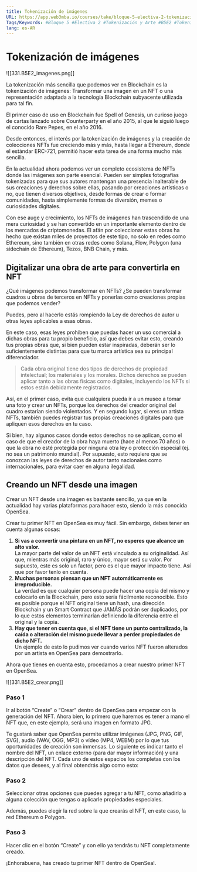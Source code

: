 ```yaml
---
title: Tokenización de imágenes
URL: https://app.web3mba.io/courses/take/bloque-5-electiva-2-tokenizacion-y-arte/texts/38932210-01-tokenizacion-de-imagenes
Tags/Keywords: #Bloque 5 #Electiva 2 #Tokenización y Arte #B5E2 #Tokenización #Arte #Tokenización de imágenes
lang: es-AR
---
```

# Tokenización de imágenes
![[331.B5E2_imagenes.png]]

La tokenización más sencilla que podemos ver en Blockchain es la tokenización de imágenes: Transformar una imagen en un NFT o una representación adaptada a la tecnología Blockchain subyacente utilizada para tal fin.

El primer caso de uso en Blockchain fue Spell of Genesis, un curioso juego de cartas lanzado sobre Counterparty en el año 2015, al que le siguió luego el conocido Rare Pepes, en el año 2016. 

Desde entonces, el interés por la tokenización de imágenes y la creación de colecciones NFTs fue creciendo más y más, hasta llegar a Ethereum, donde el estándar ERC-721, permitió hacer esta tarea de una forma mucho más sencilla.

En la actualidad ahora podemos ver un completo ecosistema de NFTs donde las imágenes son parte esencial. Pueden ser simples fotografías tokenizadas para que sus autores mantengan una presencia inalterable de sus creaciones y derechos sobre ellas, pasando por creaciones artísticas o no, que tienen diversos objetivos, desde formas de crear o formar comunidades, hasta simplemente formas de diversión, memes o curiosidades digitales.

Con ese auge y crecimiento, los NFTs de imágenes han trascendido de una mera curiosidad y se han convertido en un importante elemento dentro de los mercados de criptomonedas. El afán por coleccionar estas obras ha hecho que existan miles de proyectos de este tipo, no solo en redes como Ethereum, sino también en otras redes como Solana, Flow, Polygon (una sidechain de Ethereum), Tezos, BNB Chain, y más.

## Digitalizar una obra de arte para convertirla en NFT
¿Qué imágenes podemos transformar en NFTs? ¿Se pueden transformar cuadros u obras de terceros en NFTs y ponerlas como creaciones propias que podemos vender?

Puedes, pero al hacerlo estás rompiendo la Ley de derechos de autor u otras leyes aplicables a esas obras. 

En este caso, esas leyes prohíben que puedas hacer un uso comercial a dichas obras para tu propio beneficio, así que debes evitar esto, creando tus propias obras que, si bien pueden estar inspiradas, deberán ser lo suficientemente distintas para que tu marca artística sea su principal diferenciador.

> Cada obra original tiene dos tipos de derechos de propiedad intelectual; los materiales y los morales. Dichos derechos se pueden aplicar tanto a las obras físicas como digitales, incluyendo los NFTs si estos están debidamente registrados. 

Así, en el primer caso, evita que cualquiera pueda ir a un museo a tomar una foto y crear un NFTs, porque los derechos del creador original del cuadro estarían siendo violentados. Y en segundo lugar, si eres un artista NFTs, también puedes registrar tus propias creaciones digitales para que apliquen esos derechos en tu caso.

Si bien, hay algunos casos donde estos derechos no se aplican, como el caso de que el creador de la obra haya muerto (hace al menos 70 años) o que la obra no esté protegida por ninguna otra ley o protección especial (ej. no sea un patrimonio mundial). Por supuesto, esto requiere que se conozcan las leyes de derechos de autor tanto nacionales como internacionales, para evitar caer en alguna ilegalidad.

## Creando un NFT desde una imagen
Crear un NFT desde una imagen es bastante sencillo, ya que en la actualidad hay varias plataformas para hacer esto, siendo la más conocida OpenSea.

Crear tu primer NFT en OpenSea es muy fácil. Sin embargo, debes tener en cuenta algunas cosas:
1. **Si vas a convertir una pintura en un NFT, no esperes que alcance un alto valor.**  
    La mayor parte del valor de un NFT está vinculado a su originalidad. Así que, mientras más original, raro y único, mayor será su valor. Por supuesto, este es solo un factor, pero es el que mayor impacto tiene. Así que por favor tenlo en cuenta.
2. **Muchas personas piensan que un NFT automáticamente es irreproducible.**  
    La verdad es que cualquier persona puede hacer una copia del mismo y colocarlo en la Blockchain, pero esto sería fácilmente reconocible. Esto es posible porque el NFT original tiene un hash, una dirección Blockchain y un Smart Contract que JAMÁS podrán ser duplicados, por lo que estos elementos terminarían definiendo la diferencia entre el original y la copia.
3. **Hay que tener en cuenta que, si el NFT tiene un punto centralizado, la caída o alteración del mismo puede llevar a perder propiedades de dicho NFT.**  
    Un ejemplo de esto lo pudimos ver cuando varios NFT fueron alterados por un artista en OpenSea para demostrarlo.

Ahora que tienes en cuenta esto, procedamos a crear nuestro primer NFT en OpenSea.

![[331.B5E2_crear.png]]

### Paso 1
Ir al botón “Create” o “Crear” dentro de OpenSea para empezar con la generación del NFT. Ahora bien, lo primero que haremos es tener a mano el NFT que, en este ejemplo, será una imagen en formato JPG. 

Te gustará saber que OpenSea permite utilizar imágenes (JPG, PNG, GIF, SVG), audio (WAV, OGG, MP3) o vídeo (MP4, WEBM) por lo que tus oportunidades de creación son inmensas. Lo siguiente es indicar tanto el nombre del NFT, un enlace externo (para dar mayor información) y una descripción del NFT. Cada uno de estos espacios los completas con los datos que desees, y al final obtendrás algo como esto:

### Paso 2
Seleccionar otras opciones que puedes agregar a tu NFT, como añadirlo a alguna colección que tengas o aplicarle propiedades especiales. 

Además, puedes elegir la red sobre la que crearás el NFT, en este caso, la red Ethereum o Polygon.

### Paso 3
Hacer clic en el botón “Create” y con ello ya tendrás tu NFT completamente creado.

¡Enhorabuena, has creado tu primer NFT dentro de OpenSea!.